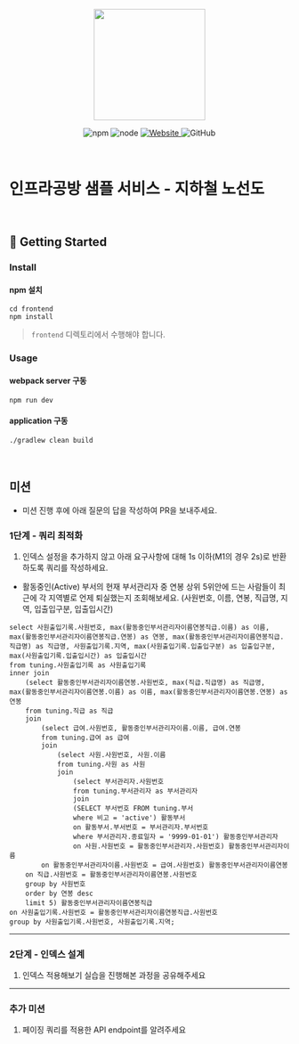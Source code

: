 <p align="center">
    <img width="200px;" src="https://raw.githubusercontent.com/woowacourse/atdd-subway-admin-frontend/master/images/main_logo.png"/>
</p>
<p align="center">
  <img alt="npm" src="https://img.shields.io/badge/npm-%3E%3D%205.5.0-blue">
  <img alt="node" src="https://img.shields.io/badge/node-%3E%3D%209.3.0-blue">
  <a href="https://edu.nextstep.camp/c/R89PYi5H" alt="nextstep atdd">
    <img alt="Website" src="https://img.shields.io/website?url=https%3A%2F%2Fedu.nextstep.camp%2Fc%2FR89PYi5H">
  </a>
  <img alt="GitHub" src="https://img.shields.io/github/license/next-step/atdd-subway-service">
</p>

<br>

# 인프라공방 샘플 서비스 - 지하철 노선도

<br>

## 🚀 Getting Started

### Install
#### npm 설치
```
cd frontend
npm install
```
> `frontend` 디렉토리에서 수행해야 합니다.

### Usage
#### webpack server 구동
```
npm run dev
```
#### application 구동
```
./gradlew clean build
```
<br>

## 미션

* 미션 진행 후에 아래 질문의 답을 작성하여 PR을 보내주세요.

### 1단계 - 쿼리 최적화

1. 인덱스 설정을 추가하지 않고 아래 요구사항에 대해 1s 이하(M1의 경우 2s)로 반환하도록 쿼리를 작성하세요.

- 활동중인(Active) 부서의 현재 부서관리자 중 연봉 상위 5위안에 드는 사람들이 최근에 각 지역별로 언제 퇴실했는지 조회해보세요. (사원번호, 이름, 연봉, 직급명, 지역, 입출입구분, 입출입시간)
```
select 사원출입기록.사원번호, max(활동중인부서관리자이름연봉직급.이름) as 이름,  max(활동중인부서관리자이름연봉직급.연봉) as 연봉, max(활동중인부서관리자이름연봉직급.직급명) as 직급명, 사원출입기록.지역, max(사원출입기록.입출입구분) as 입출입구분, max(사원출입기록.입출입시간) as 입출입시간
from tuning.사원출입기록 as 사원출입기록
inner join
	(select 활동중인부서관리자이름연봉.사원번호, max(직급.직급명) as 직급명, max(활동중인부서관리자이름연봉.이름) as 이름, max(활동중인부서관리자이름연봉.연봉) as 연봉
	from tuning.직급 as 직급
	join
		(select 급여.사원번호, 활동중인부서관리자이름.이름, 급여.연봉
		from tuning.급여 as 급여
		join
			(select 사원.사원번호, 사원.이름
			from tuning.사원 as 사원
			join 
				(select 부서관리자.사원번호
				from tuning.부서관리자 as 부서관리자
				join 
				(SELECT 부서번호 FROM tuning.부서
				where 비고 = 'active') 활동부서
				on 활동부서.부서번호 = 부서관리자.부서번호
				where 부서관리자.종료일자 = '9999-01-01') 활동중인부서관리자
				on 사원.사원번호 = 활동중인부서관리자.사원번호) 활동중인부서관리자이름
		on 활동중인부서관리자이름.사원번호 = 급여.사원번호) 활동중인부서관리자이름연봉
	on 직급.사원번호 = 활동중인부서관리자이름연봉.사원번호
    group by 사원번호
    order by 연봉 desc
    limit 5) 활동중인부서관리자이름연봉직급
on 사원출입기록.사원번호 = 활동중인부서관리자이름연봉직급.사원번호
group by 사원출입기록.사원번호, 사원출입기록.지역;
```
---

### 2단계 - 인덱스 설계

1. 인덱스 적용해보기 실습을 진행해본 과정을 공유해주세요

---

### 추가 미션

1. 페이징 쿼리를 적용한 API endpoint를 알려주세요

